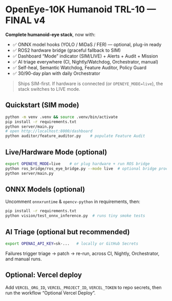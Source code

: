 
# OpenEye-10K Humanoid TRL-10 — FINAL v4
**Complete humanoid-eye stack**, now with:
- ✅ ONNX model hooks (YOLO / MiDaS / FER) — optional, plug-in ready
- ✅ ROS2 hardware bridge (graceful fallback to SIM)
- ✅ Dashboard “Mode” indicator (SIM/LIVE) + Alerts + Audit + Mission
- ✅ AI triage everywhere (CI, Nightly/Watchdog, Orchestrator, manual)
- ✅ Self-heal, Semantic Watchdog, Feature Auditor, Policy Guard
- ✅ 30/90-day plan with daily Orchestrator

> Ships SIM-first. If hardware is connected (or `OPENEYE_MODE=live`), the stack switches to LIVE mode.

## Quickstart (SIM mode)
```bash
python -m venv .venv && source .venv/bin/activate
pip install -r requirements.txt
python server/main.py
# open http://localhost:8000/dashboard
python auditor/feature_auditor.py    # populate Feature Audit
```

## Live/Hardware Mode (optional)
```bash
export OPENEYE_MODE=live    # or plug hardware + run ROS bridge
python ros_bridge/ros_eye_bridge.py --mode live  # optional bridge process
python server/main.py
```

## ONNX Models (optional)
Uncomment `onnxruntime` & `opencv-python` in requirements, then:
```bash
pip install -r requirements.txt
python vision/test_onnx_inference.py  # runs tiny smoke tests
```

## AI Triage (optional but recommended)
```bash
export OPENAI_API_KEY=sk-...   # locally or GitHub Secrets
```
Failures trigger triage → patch → re-run, across CI, Nightly, Orchestrator, and manual runs.

## Optional: Vercel deploy
Add `VERCEL_ORG_ID`, `VERCEL_PROJECT_ID`, `VERCEL_TOKEN` to repo secrets, then run the workflow “Optional Vercel Deploy”.
